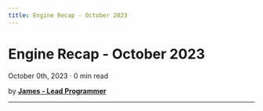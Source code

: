 ```yaml
---
title: Engine Recap - October 2023
---
```


# Engine Recap - October 2023
October 0th, 2023 · 0 min read

by **[James - Lead Programmer](https://github.com/lolmansReturn)**

---